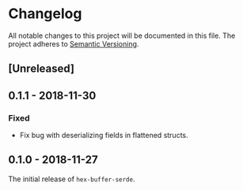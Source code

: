 # Changelog

All notable changes to this project will be documented in this file.
The project adheres to [Semantic Versioning](http://semver.org/spec/v2.0.0.html).

## [Unreleased]

## 0.1.1 - 2018-11-30

### Fixed

- Fix bug with deserializing fields in flattened structs.

## 0.1.0 - 2018-11-27

The initial release of `hex-buffer-serde`.